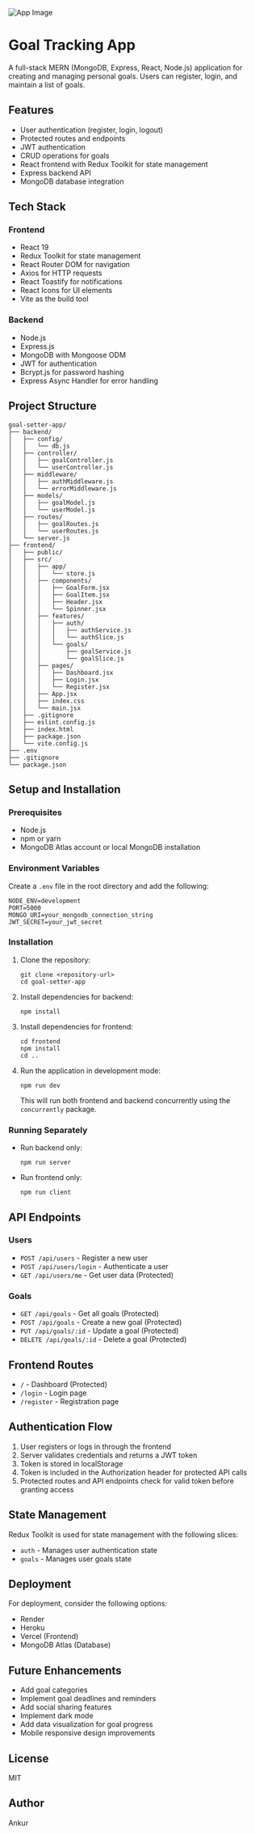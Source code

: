 ![App Image](Trackly.png)

# Goal Tracking App

A full-stack MERN (MongoDB, Express, React, Node.js) application for creating and managing personal goals. Users can register, login, and maintain a list of goals.

## Features

- User authentication (register, login, logout)
- Protected routes and endpoints
- JWT authentication
- CRUD operations for goals
- React frontend with Redux Toolkit for state management
- Express backend API
- MongoDB database integration

## Tech Stack

### Frontend
- React 19
- Redux Toolkit for state management
- React Router DOM for navigation
- Axios for HTTP requests
- React Toastify for notifications
- React Icons for UI elements
- Vite as the build tool

### Backend
- Node.js
- Express.js
- MongoDB with Mongoose ODM
- JWT for authentication
- Bcrypt.js for password hashing
- Express Async Handler for error handling

## Project Structure

```
goal-setter-app/
├── backend/
│   ├── config/
│   │   └── db.js
│   ├── controller/
│   │   ├── goalController.js
│   │   └── userController.js
│   ├── middleware/
│   │   ├── authMiddleware.js
│   │   └── errorMiddleware.js
│   ├── models/
│   │   ├── goalModel.js
│   │   └── userModel.js
│   ├── routes/
│   │   ├── goalRoutes.js
│   │   └── userRoutes.js
│   └── server.js
├── frontend/
│   ├── public/
│   ├── src/
│   │   ├── app/
│   │   │   └── store.js
│   │   ├── components/
│   │   │   ├── GoalForm.jsx
│   │   │   ├── GoalItem.jsx
│   │   │   ├── Header.jsx
│   │   │   └── Spinner.jsx
│   │   ├── features/
│   │   │   ├── auth/
│   │   │   │   ├── authService.js
│   │   │   │   └── authSlice.js
│   │   │   └── goals/
│   │   │       ├── goalService.js
│   │   │       └── goalSlice.js
│   │   ├── pages/
│   │   │   ├── Dashboard.jsx
│   │   │   ├── Login.jsx
│   │   │   └── Register.jsx
│   │   ├── App.jsx
│   │   ├── index.css
│   │   └── main.jsx
│   ├── .gitignore
│   ├── eslint.config.js
│   ├── index.html
│   ├── package.json
│   └── vite.config.js
├── .env
├── .gitignore
└── package.json
```

## Setup and Installation

### Prerequisites
- Node.js
- npm or yarn
- MongoDB Atlas account or local MongoDB installation

### Environment Variables
Create a `.env` file in the root directory and add the following:

```
NODE_ENV=development
PORT=5000
MONGO_URI=your_mongodb_connection_string
JWT_SECRET=your_jwt_secret
```

### Installation

1. Clone the repository:
   ```
   git clone <repository-url>
   cd goal-setter-app
   ```

2. Install dependencies for backend:
   ```
   npm install
   ```

3. Install dependencies for frontend:
   ```
   cd frontend
   npm install
   cd ..
   ```

4. Run the application in development mode:
   ```
   npm run dev
   ```
   This will run both frontend and backend concurrently using the `concurrently` package.

### Running Separately

- Run backend only:
  ```
  npm run server
  ```

- Run frontend only:
  ```
  npm run client
  ```

## API Endpoints

### Users
- `POST /api/users` - Register a new user
- `POST /api/users/login` - Authenticate a user
- `GET /api/users/me` - Get user data (Protected)

### Goals
- `GET /api/goals` - Get all goals (Protected)
- `POST /api/goals` - Create a new goal (Protected)
- `PUT /api/goals/:id` - Update a goal (Protected)
- `DELETE /api/goals/:id` - Delete a goal (Protected)

## Frontend Routes

- `/` - Dashboard (Protected)
- `/login` - Login page
- `/register` - Registration page

## Authentication Flow

1. User registers or logs in through the frontend
2. Server validates credentials and returns a JWT token
3. Token is stored in localStorage
4. Token is included in the Authorization header for protected API calls
5. Protected routes and API endpoints check for valid token before granting access

## State Management

Redux Toolkit is used for state management with the following slices:
- `auth` - Manages user authentication state
- `goals` - Manages user goals state

## Deployment

For deployment, consider the following options:
- Render
- Heroku
- Vercel (Frontend)
- MongoDB Atlas (Database)

## Future Enhancements

- Add goal categories
- Implement goal deadlines and reminders
- Add social sharing features
- Implement dark mode
- Add data visualization for goal progress
- Mobile responsive design improvements

## License

MIT

## Author

Ankur